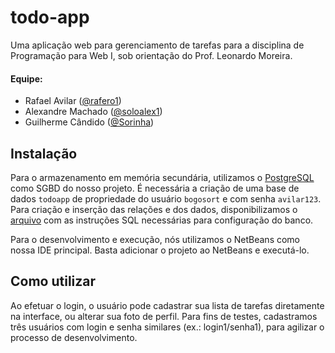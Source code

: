 # todo-app

Uma aplicação web para gerenciamento de tarefas para a disciplina de Programação para Web I, sob orientação do Prof. Leonardo Moreira. 

#### Equipe: 

- Rafael Avilar ([@rafero1](https://github.com/rafero1))
- Alexandre Machado ([@soloalex1](https://github.com/soloalex1))
- Guilherme Cândido ([@Sorinha](https://github.com/Sorinha))

## Instalação

Para o armazenamento em memória secundária, utilizamos o [PostgreSQL](https://www.postgresql.org/) como SGBD do nosso projeto. É necessária a criação de uma base de dados `todoapp` de propriedade do usuário `bogosort` e com senha `avilar123`. Para criação e inserção das relações e dos dados, disponibilizamos o [arquivo](./db.sql) com as instruções SQL necessárias para configuração do banco.

Para o desenvolvimento e execução, nós utilizamos o NetBeans como nossa IDE principal. Basta adicionar o projeto ao NetBeans e executá-lo.


## Como utilizar

Ao efetuar o login, o usuário pode cadastrar sua lista de tarefas diretamente na interface, ou alterar sua foto de perfil. Para fins de testes, cadastramos três usuários com login e senha similares (ex.: login1/senha1), para agilizar o processo de desenvolvimento.
